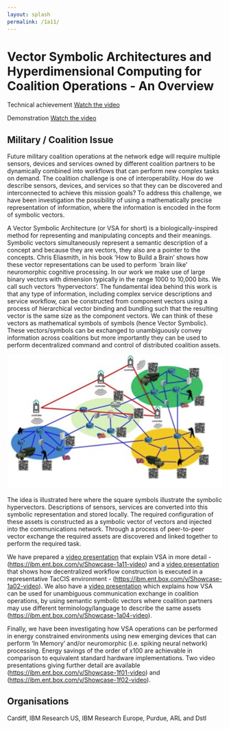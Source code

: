 ```yaml
---
layout: splash
permalink: /1a11/
---
```


# Vector Symbolic Architectures and Hyperdimensional Computing for Coalition Operations - An Overview

Technical achievement [Watch the video](https://ibm.box.com/v/Showcase-1a11-video)

Demonstration [Watch the video](https://ibm.box.com/v/Showcase-1a11-US-video)



## Military / Coalition Issue
Future military coalition operations at the network edge will require multiple sensors, devices and services owned by different coalition partners to be dynamically combined into workflows that can perform new complex tasks on demand.  The coalition challenge is one of interoperability.  How do we describe sensors, devices, and services so that they can be discovered and interconnected to achieve this mission goals? To address this challenge, we have been investigation the possibility of using a mathematically precise representation of information, where the information is encoded in the form of symbolic vectors.

A Vector Symbolic Architecture (or VSA for short) is a biologically-inspired method for representing and manipulating concepts and their meanings.  Symbolic vectors simultaneously represent a semantic description of a concept and because they are vectors, they also are a pointer to the concepts. Chris Eliasmith, in his book ‘How to Build a Brain’ shows how these vector representations can be used to perform `brain like' neuromorphic cognitive processing. In our work we make use of large binary vectors with dimension typically in the range 1000 to 10,000 bits.  We call such vectors ‘hypervectors’.  The fundamental idea behind this work is that any type of information, including complex service descriptions and service workflow, can be constructed from component vectors using a process of hierarchical vector binding and bundling such that the resulting vector is the same size as the component vectors.  We can think of these vectors as mathematical symbols of symbols (hence Vector Symbolic). These vectors/symbols can be exchanged to unambiguously convey information across coalitions but more importantly they can be used to perform decentralized command and control of distributed coalition assets.

![image info](/dais/achievements/images/1a11-fig1.png)

The idea is illustrated here where the square symbols illustrate the symbolic hypervectors.  Descriptions of sensors, services are converted into this symbolic representation and stored locally.  The required configuration of these assets is constructed as a symbolic vector of vectors and injected into the communications network.  Through a process of peer-to-peer vector exchange the required assets are discovered and linked together to perform the required task.  

We have prepared a [video presentation](https://ibm.ent.box.com/v/Showcase-1a11-video) that explain VSA in more detail - (https://ibm.ent.box.com/v/Showcase-1a11-video) and a [video presentation](https://ibm.ent.box.com/v/Showcase-1a02-video) that shows how decentralized workflow construction is executed in a representative TacCIS environment - (https://ibm.ent.box.com/v/Showcase-1a02-video). We also have a [video presentation](https://ibm.ent.box.com/v/Showcase-1a04-video) which explains how VSA can be used for unambiguous communication exchange in coalition operations, by using semantic symbolic vectors where coalition partners may use different terminology/language to describe the same assets (https://ibm.ent.box.com/v/Showcase-1a04-video).

Finally, we have been investigating how VSA operations can be performed in energy constrained environments using new emerging devices that can perform ‘In Memory’ and/or neuromorphic (i.e. spiking neural network) processing. Energy savings of the order of x100 are achievable in comparison to equivalent standard hardware implementations. Two video presentations giving further detail are available (https://ibm.ent.box.com/v/Showcase-1f01-video) and (https://ibm.ent.box.com/v/Showcase-1f02-video).

<!-- ![image info](/dais/achievements/images/1a02_figure1.jpg) -->

## Organisations
Cardiff, IBM Research US, IBM Research Europe, Purdue, ARL and Dstl
